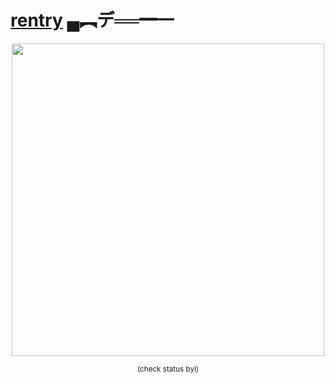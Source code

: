 # [rentry](https://rentry.co/franciswojciechowskie) ▄︻デ══━一
<p align="center">
   <img src="https://i.pinimg.com/1200x/ce/02/3d/ce023d10c68540e65cb04a0eb974b15c.jpg"  width="500" height="500" />
</p>


   
<p align="center">
   <sub>(check status byi)<sub>
   </p>
